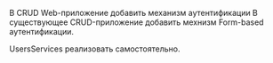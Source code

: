 В CRUD Web-приложение добавить механизм аутентификации
В существующее CRUD-приложение добавить мехнизм Form-based аутентификации.

UsersServices реализовать самостоятельно.